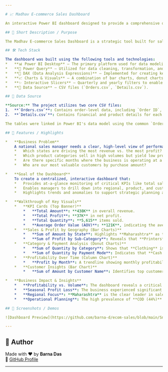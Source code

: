 ```yaml
---

# 📈 Madhav E-commerce Sales Dashboard

An interactive Power BI dashboard designed to provide a comprehensive overview of sales, profit, and customer behavior for a national e-commerce business.

## 📄 Short Description / Purpose

The Madhav E-commerce Sales Dashboard is a strategic tool built for sales managers and business analysts to transform complex sales data into clear, actionable insights. The primary goals are to **identify the most profitable states and cities** and **analyze which product categories are underperforming**. By visualizing key performance indicators (KPIs), the dashboard helps stakeholders track monthly trends, understand customer preferences, and make informed decisions to drive growth and profitability.

## 🛠️ Tech Stack

The dashboard was built using the following tools and technologies:
*   **📊 Power BI Desktop** – The primary platform used for data modeling, analysis, and report creation.
*   **📂 Power Query** – Utilized for data cleaning, transformation, and merging of the `Orders.csv` and `Details.csv` datasets.
*   **🧠 DAX (Data Analysis Expressions)** – Implemented for creating key calculated measures, including *Sum of Amount*, *Sum of Profit*, and *Average Order Value (AOV)*.
*   **📈 Charts & Visuals** – A combination of bar charts, donut charts, KPI cards, and trend lines to present data intuitively.
*   **✨ Interactive Slicers** – Quarterly and yearly filters to enable dynamic time-based analysis.
*   **📁 Data Source** – CSV files (`Orders.csv`, `Details.csv`).

## 💾 Data Source

**Source:** The project utilizes two core CSV files:
1.  **`Orders.csv`**: Contains order-level data, including `Order ID`, `Order Date`, `CustomerName`, `State`, and `City`.
2.  **`Details.csv`**: Contains financial and product details for each order, including `Amount`, `Profit`, `Quantity`, `Category`, and `Sub-Category`.

The tables were linked in Power BI's data model using the common `Order ID` column, creating a relational model that allows for robust cross-filtering and detailed analysis.

## 🎯 Features / Highlights

*   **Business Problem**
    A national sales manager needs a clear, high-level view of performance to allocate marketing budgets effectively and address profitability gaps. Key questions that are difficult to answer from raw data include:
    *   Which states are driving the most revenue vs. the most profit?
    *   Which product categories sell in high volumes but yield low profits?
    *   Are there specific months where the business is operating at a loss?
    *   Who are our most valuable customers by purchase amount?

*   **Goal of the Dashboard**
    To create a centralized, interactive dashboard that:
    *   Provides at-a-glance monitoring of critical KPIs like total sales, profit, and order volume.
    *   Enables managers to drill down into regional, product, and customer-level performance.
    *   Highlights trends and anomalies to support strategic planning and inventory management.

*   **Walkthrough of Key Visuals**
    *   **KPI Cards (Top Banner)**
        *   **Total Amount**: **438K** in overall revenue.
        *   **Total Profit**: **37K** in net profit.
        *   **Total Quantity**: **5,615** items sold.
        *   **Average Order Value (AOV)**: **121K**, indicating the average revenue per order.
    *   **Sales & Profit by Geography (Bar Charts)**
        *   **Sum of Amount by State**: Highlights **Maharashtra** as the top revenue-generating state.
        *   **Sum of Profit by Sub-Category**: Reveals that **Printers** and **Bookcases** are the most profitable sub-categories.
    *   **Category & Payment Analysis (Donut Charts)**
        *   **Sum of Quantity by Category**: Shows that **Clothing** is the dominant category, accounting for **63%** of all items sold.
        *   **Sum of Quantity by Payment Mode**: Indicates that **Cash on Delivery (COD)** is the most popular payment method at **44%**.
    *   **Profitability Over Time (Column Chart)**
        *   **Profit by Month**: A trendline showing monthly profitability. Critically, it highlights **losses in May, July, September, and December**, with **November** being the most profitable month.
    *   **Customer Insights (Bar Chart)**
        *   **Sum of Amount by Customer Name**: Identifies top customers like **Harivansh** and **Madhav**, who are key targets for loyalty initiatives.

*   **Business Impact & Insights**
    *   **Profitability vs. Volume**: The dashboard reveals a critical insight: **Clothing** drives the highest sales volume (63% of quantity) but is not among the top profit-driving sub-categories. This suggests that the company's highest-volume product line may have low profit margins and requires a strategic review.
    *   **Seasonal Profit Loss**: The business experienced significant profit losses in four separate months. This insight allows managers to investigate the root causes, such as seasonal discounts, high return rates, or increased marketing spend during those periods.
    *   **Regional Focus**: **Maharashtra** is the clear leader in sales. This data supports allocating a larger portion of the marketing budget to this region or analyzing why other states are underperforming.
    *   **Operational Planning**: The high prevalence of **COD (44%)** orders has direct implications for logistics, cash flow management, and the risk of returns. This insight can guide decisions on payment gateway promotions or operational adjustments.

## 📸 Screenshots / Demos

![Dashboard Preview](https://github.com/barna-d/ecom-sales/blob/main/Snapshot%20of%20the%20Dashboard.png)

---
```


## 👤 Author

Made with ❤️ by **Barna Das**  
🔗 [GitHub Profile](https://github.com/barna-d)

---
